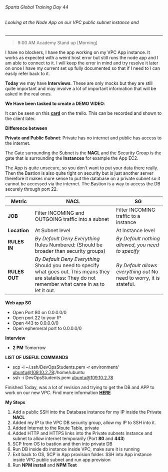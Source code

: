 ###### Sparta Global Training Day 44
###### Looking at the Node App on our VPC public subnet instance and 
___

> 9:00 AM Academy Stand up [Morning]

I have no blockers, I have the app working on my VPC App instance. It works as expected with a weird host error but still runs the node app and I am able to connect to it. I will keep the error in mind and try resolve it later on once I have my current set up fully documented so that if I need to I can easily refer back to it.

**Today** we may have **Interviews**. These are only mocks but they are still quite important and may involve a lot of important information that will be asked in the real ones.

**We Have been tasked to create a DEMO VIDEO**:

It can be seen on this [**card**](https://trello.com/c/M0to4ePp/207-making-small-demo-videos) on the trello. This can be recorded and shown to the client later.

**Difference between**

**Private and Public Subnet**: Private has no internet and public has access to the internet.

The Gate surrounding the Subnet is the **NACL** and the Security Group is the gate that is surrounding the **Instances** for example the App EC2.

The App is quite unsecure, so you don't want to put your data there really. Then the Bastion is also quite tight on security but is just another server therefore it makes more sense to put the database on a private subnet so it cannot be accessed via the internet. The Bastion is a way to access the DB securely through port 22.

| Metric        | **NACL**                                                                                                                                                    | **SG**                                                                |
|---------------|-------------------------------------------------------------------------------------------------------------------------------------------------------------|-----------------------------------------------------------------------|
| **JOB**       | Filter INCOMING and OUTGOING traffic into a subnet                                                                                                          | Filter INCOMING traffic to a instance                                 |
| **Location**  | At Subnet level                                                                                                                                             | At Instance level                                                     |
| **RULES IN**  | _By Default Deny Everything_  Rules Numbered: (Should be broader than security groups)                                                                      | _By Default nothing allowed, you need to specify_                     |
| **RULES OUT** | _By Default Deny Everything_  Should you need to specify what goes out.  This means they are stateless: They do not remember what came in as to let it out. | _By Default allows everything out_  No need to worry, it is stateful. |

**Web app SG**
* Open Port 80 on 0.0.0.0/0
* Open port 22 to your IP
* Open 443 to 0.0.0.0/0
* Open ephemeral port to 0.0.0.0/0

**Interview**

* **2 PM** Tomorrow


**LIST OF USEFUL COMMANDS**
* scp -i ~/.ssh/DevOpsStudents.pem -r environment/ ubuntu@109.10.2.78:/home/ubuntu
* ssh -i DevOpsStudents.pem ubuntu@109.10.2.78

Finished Today, was a lot of revision and trying to get the DB and APP to work on our new VPC. Find more information [**HERE**](https://github.com/JohnByrneJames/Network_VPC_setup)

**My Steps**
1. Add a public SSH into the Database instance for my IP inside the Private **NACL**
2. Added my IP to the VPC DB security group, allow my IP to SSH into it.
3. Added Internet to the Route Table, private 
4. Added HTTP and HTTPS links into the Private subnets Instance and subnet to allow internet temporarily (Port **80** and **443**)
5. SCP from OS to bastion and then into private DB
6. Run DB inside db instance inside VPC, make sure it is running
7. Exit back to OS, SCP in App provision folder. SSH into App instance inside VPC public subnet and run app provision
8. Run **NPM install** and **NPM Test**